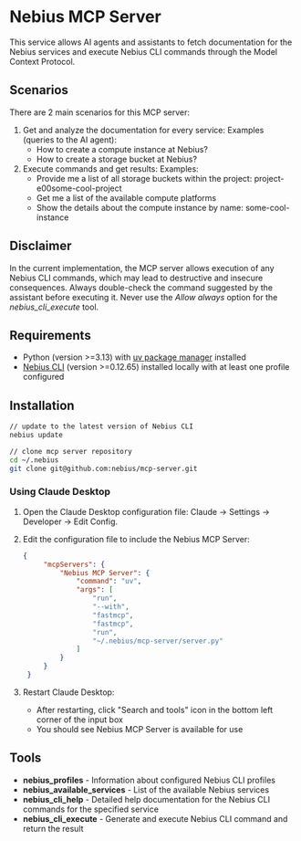 # Nebius MCP Server

This service allows AI agents and assistants to fetch documentation for the Nebius services and execute Nebius CLI commands through the Model Context Protocol.

## Scenarios

There are 2 main scenarios for this MCP server:
1. Get and analyze the documentation for every service:
    Examples (queries to the AI agent):
    - How to create a compute instance at Nebius?
    - How to create a storage bucket at Nebius?
2. Execute commands and get results:
    Examples:
    - Provide me a list of all storage buckets within the project: project-e00some-cool-project
    - Get me a list of the available compute platforms
    - Show the details about the compute instance by name: some-cool-instance

## Disclaimer

In the current implementation, the MCP server allows execution of any Nebius CLI commands, which may lead to destructive and insecure consequences. Always double-check the command suggested by the assistant before executing it. Never use the *Allow always* option for the *nebius_cli_execute* tool.

## Requirements

- Python (version >=3.13) with [uv package manager](https://github.com/astral-sh/uv) installed
- [Nebius CLI](https://docs.nebius.com/cli) (version >=0.12.65) installed locally with at least one profile configured

## Installation

```bash
// update to the latest version of Nebius CLI
nebius update

// clone mcp server repository
cd ~/.nebius
git clone git@github.com:nebius/mcp-server.git
```

### Using Claude Desktop

1. Open the Claude Desktop configuration file: Claude -> Settings -> Developer -> Edit Config.

2. Edit the configuration file to include the Nebius MCP Server:
   ```json
   {
        "mcpServers": {
            "Nebius MCP Server": {
                "command": "uv",
                "args": [
                    "run",
                    "--with",
                    "fastmcp",
                    "fastmcp",
                    "run",
                    "~/.nebius/mcp-server/server.py"
                ]
            }
        }
    }
   ```

3. Restart Claude Desktop:
   - After restarting, click "Search and tools" icon in the bottom left corner of the input box
   - You should see Nebius MCP Server is available for use

## Tools

- **nebius_profiles** - Information about configured Nebius CLI profiles
- **nebius_available_services** - List of the available Nebius services  
- **nebius_cli_help** - Detailed help documentation for the Nebius CLI commands for the specified service
- **nebius_cli_execute** - Generate and execute Nebius CLI command and return the result
